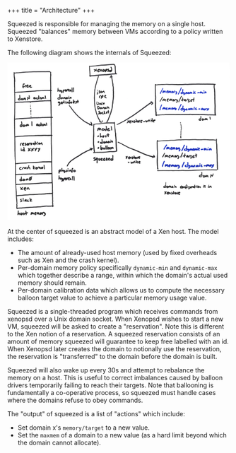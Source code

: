 +++
title = "Architecture"
+++

Squeezed is responsible for managing the memory on a single host. Squeezed
"balances" memory between VMs according to a policy written to Xenstore.

The following diagram shows the internals of Squeezed:

![Internals of squeezed](squeezed.png)

At the center of squeezed is an abstract model of a Xen host. The model
includes:

- The amount of already-used host memory (used by fixed overheads such as Xen
  and the crash kernel).
- Per-domain memory policy specifically `dynamic-min` and `dynamic-max` which
  together describe a range, within which the domain's actual used memory
  should remain.
- Per-domain calibration data which allows us to compute the necessary balloon
  target value to achieve a particular memory usage value.

Squeezed is a single-threaded program which receives commands from xenopsd over
a Unix domain socket. When Xenopsd wishes to start a new VM, squeezed will be
asked to create a "reservation". Note this is different to the Xen notion of a
reservation. A squeezed reservation consists of an amount of memory squeezed
will guarantee to keep free labelled with an id. When Xenopsd later creates the
domain to notionally use the reservation, the reservation is "transferred" to
the domain before the domain is built.

Squeezed will also wake up every 30s and attempt to rebalance the memory on a
host. This is useful to correct imbalances caused by balloon drivers
temporarily failing to reach their targets. Note that ballooning is
fundamentally a co-operative process, so squeezed must handle cases where the
domains refuse to obey commands.

The "output" of squeezed is a list of "actions" which include:

- Set domain x's `memory/target` to a new value.
- Set the `maxmem` of a domain to a new value (as a hard limit beyond which the
  domain cannot allocate).

